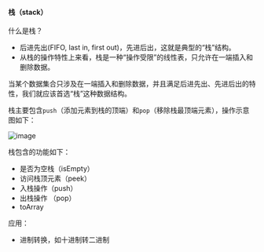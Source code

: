#### 栈（stack）

什么是栈？

- 后进先出(FIFO, last in, first out)，先进后出，这就是典型的“栈”结构。
- 从栈的操作特性上来看，栈是一种“操作受限”的线性表，只允许在一端插入和删除数据。

当某个数据集合只涉及在一端插入和删除数据，并且满足后进先出、先进后出的特性，我们就应该首选“栈”这种数据结构。

栈主要包含`push`（添加元素到栈的顶端）和`pop`（移除栈最顶端元素），操作示意图如下：

![image](https://user-images.githubusercontent.com/6022948/57211882-7a98c580-7014-11e9-9488-4e6dd400b92b.png)


栈包含的功能如下：

- 是否为空栈（isEmpty）
- 访问栈顶元素（peek）
- 入栈操作（push）
- 出栈操作 （pop）
- toArray

应用：

 - 进制转换，如十进制转二进制